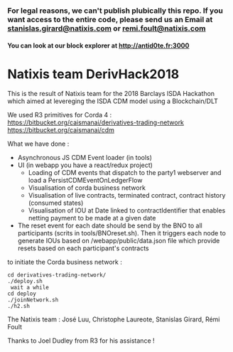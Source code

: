 ### For legal reasons, we can't publish plubically this repo. If you want access to the entire code, please send us an Email at stanislas.girard@natixis.com or remi.foult@natixis.com
#### You can look at our block explorer at http://antid0te.fr:3000


# Natixis team DerivHack2018 
This is the result of Natixis team for the 2018 Barclays ISDA Hackathon which aimed at levereging the ISDA CDM model using a Blockchain/DLT 

We used R3 primitives for Corda 4 : 
https://bitbucket.org/caismanai/derivatives-trading-network
https://bitbucket.org/caismanai/cdm

What we have done : 
- Asynchronous JS CDM Event loader (in tools)
- UI (in webapp you have a react/redux project)
    - Loading of CDM events that dispatch to the party1 webserver and load a PersistCDMEventOnLedgerFlow
    - Visualisation of corda business network
    - Visualisation of live contracts, terminated contract, contract history (consumed states)
    - Visualisation of IOU at Date linked to contractIdentifier that enables netting payment to be made at a given date
- The reset event for each date should be send by the BNO to all participants (scrits in tools/BNOreset.sh).
Then it triggers each node to generate IOUs based on /webapp/public/data.json file which provide resets based on each participant's contracts


to initiate the Corda business network : 
```
cd derivatives-trading-network/
./deploy.sh
 wait a while
cd deploy
./joinNetwork.sh
./h2.sh
```

The Natixis team : José Luu, Christophe Laureote, Stanislas Girard, Rémi Foult

Thanks to Joel Dudley from R3 for his assistance !
